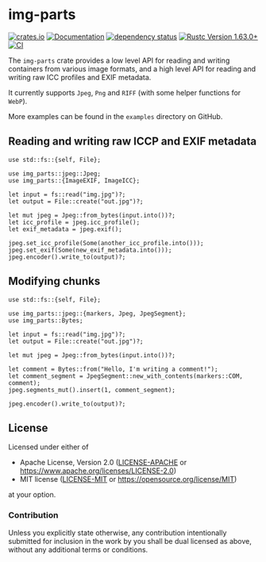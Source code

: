# img-parts

[![crates.io](https://img.shields.io/crates/v/img-parts.svg)](https://crates.io/crates/img-parts)
[![Documentation](https://docs.rs/img-parts/badge.svg)](https://docs.rs/img-parts)
[![dependency status](https://deps.rs/crate/img-parts/0.3.3/status.svg)](https://deps.rs/crate/img-parts/0.3.3)
[![Rustc Version 1.63.0+](https://img.shields.io/badge/rustc-1.63.0+-lightgray.svg)](https://blog.rust-lang.org/2022/08/11/Rust-1.63.0/)
[![CI](https://github.com/paolobarbolini/img-parts/actions/workflows/ci.yml/badge.svg)](https://github.com/paolobarbolini/img-parts/actions/workflows/ci.yml)

The `img-parts` crate provides a low level API for reading and
writing containers from various image formats, and a high level
API for reading and writing raw ICC profiles and EXIF metadata.

It currently supports `Jpeg`, `Png` and `RIFF` (with some helper
functions for `WebP`).

More examples can be found in the `examples` directory on GitHub.

## Reading and writing raw ICCP and EXIF metadata

```rust,ignore
use std::fs::{self, File};

use img_parts::jpeg::Jpeg;
use img_parts::{ImageEXIF, ImageICC};

let input = fs::read("img.jpg")?;
let output = File::create("out.jpg")?;

let mut jpeg = Jpeg::from_bytes(input.into())?;
let icc_profile = jpeg.icc_profile();
let exif_metadata = jpeg.exif();

jpeg.set_icc_profile(Some(another_icc_profile.into()));
jpeg.set_exif(Some(new_exif_metadata.into()));
jpeg.encoder().write_to(output)?;
```

## Modifying chunks

```rust,no_run
use std::fs::{self, File};

use img_parts::jpeg::{markers, Jpeg, JpegSegment};
use img_parts::Bytes;

let input = fs::read("img.jpg")?;
let output = File::create("out.jpg")?;

let mut jpeg = Jpeg::from_bytes(input.into())?;

let comment = Bytes::from("Hello, I'm writing a comment!");
let comment_segment = JpegSegment::new_with_contents(markers::COM, comment);
jpeg.segments_mut().insert(1, comment_segment);

jpeg.encoder().write_to(output)?;
```

## License

Licensed under either of
 * Apache License, Version 2.0 ([LICENSE-APACHE](LICENSE-APACHE) or https://www.apache.org/licenses/LICENSE-2.0)
 * MIT license ([LICENSE-MIT](LICENSE-MIT) or https://opensource.org/license/MIT)

at your option.

### Contribution

Unless you explicitly state otherwise, any contribution intentionally submitted
for inclusion in the work by you shall be dual licensed as above, without any
additional terms or conditions.

